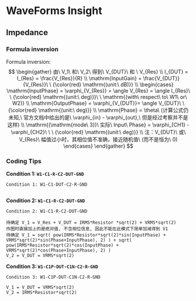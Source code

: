 # WaveForms Insight

## 

## Impedance

### Formula inversion

Formula inversion: 
$$
\begin{gather}
由\ V_1\ 和\ V_2\ 得到\ V_{DUT}\ 和 \ V_{Res}
\\
I_{DUT} = I_{Res} = \frac{V_{Res}}{R}
\\
\mathrm{InputGain} = \frac{V_{DUT}}{V_{Res}}\ \ {\color{red} \mathrm{(unit:\ dB)}}
\\
\begin{cases}
\mathrm{InputPhase} = \varphi_{V_{Res}} = \angle V_{Res} = \angle I_{Res}\ \ {\color{red} \mathrm{(unit:\ deg)}}\ \ \mathrm{(with\ respect\ to\ W1\ or\ W2)} 
\\
\mathrm{OutputPhase} = \varphi_{V_{DUT}}= \angle V_{DUT}\ \ {\color{red} \mathrm{(unit:\ deg)}}
\\
\mathrm{Phase} = \theta\  (计算公式仍未知,\ 官方文档中给出的是\ \varphi_{in} - \varphi_{out},\ 但是经过考察并不是这样)
\\
\mathrm{(\mathrm{mode\ 3})\ 实际\ Input\ Phase} =  \varphi_{CH1} - \varphi_{CH2}\ \ \ {\color{red} \mathrm{(unit:\ deg)}}
\\
注：V_{DUT}\ 或\ V_{Res}\ 幅值过小时，其相位值不准确，接近随机值\ (而不是恒为\ 0)
\end{cases}
\end{gather}
$$

### Coding Tips

**Condition 1: `W1-C1-R-C2-DUT-GND`**

``` WaveForms
Condition 1: W1-C1-DUT-C2-R-GND


```

**Condition 2: `W1-C1-R-C2-DUT-GND`**

``` WaveForms
Condition 2: W1-C1-R-C2-DUT-GND

待确定 V_1 = V_Res + V_DUT = IRMS*Resistor *sqrt(2) + VRMS*sqrt(2)
作图时直接加上的是绝对值, 不含相位信息, 因此不能在此模式下简单加减得到 V1
待确定 V_1 = sqrt( pow(IRMS*Resistor*sqrt(2)*sin(InputPhase) + VRMS*sqrt(2)*sin(Phase+InputPhase), 2) ) + sqrt( pow(IRMS*Resistor*sqrt(2)*cos(InputPhase) + VRMS*sqrt(2)*cos(Phase+InputPhase), 2) )
V_2 = V_DUT = VRMS*sqrt(2)
```

**Condition 3: `W1-C1P-DUT-C1N-C2-R-GND`**

``` WaveForms
Condition 3: W1-C1P-DUT-C1N-C2-R-GND

V_1 = V_DUT = VRMS*sqrt(2)
V_2 = IRMS*Resistor*sqrt(2)
```

